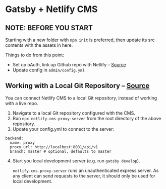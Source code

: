 # Gatsby + Netlify CMS
## NOTE: BEFORE YOU START
Starting with a new folder with `npm init` is preferred, then update its src contents with the assets in here.

Things to do from this point:
- Set up oAuth, link up Github repo with Netlify – [Source](https://www.gatsbyjs.org/tutorial/blog-netlify-cms-tutorial/#customizing-your-site)
- Update config in `admin/config.yml`


## Working with a Local Git Repository – [Source](https://www.netlifycms.org/docs/beta-features/#working-with-a-local-git-repository)
You can connect Netlify CMS to a local Git repository, instead of working with a live repo.
1. Navigate to a local Git repository configured with the CMS.
2. Run `npx netlify-cms-proxy-server` from the root directory of the above repository.
3. Update your config.yml to connect to the server:
```
backend:
  name: proxy
  proxy_url: http://localhost:8081/api/v1
  branch: master # optional, defaults to master
```
4. Start you local development server (e.g. run `gatsby develop`).

   `netlify-cms-proxy-server` runs an unauthenticated express server. As any client can send requests to the server, it should only be used for local development.
